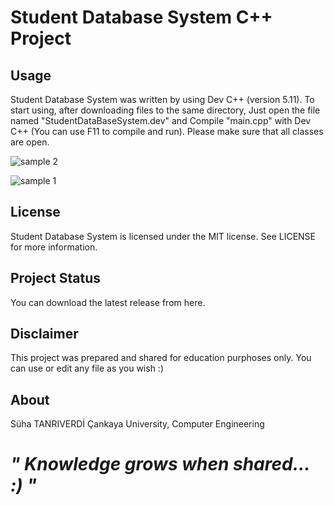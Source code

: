# Student Database System C++ Project

## Usage
Student Database System was written by using Dev C++ (version 5.11). To start using, after downloading files to the same directory,
Just open the file named "StudentDataBaseSystem.dev" and Compile "main.cpp" with Dev C++ (You can use F11 to compile and run).
Please make sure that all classes are open.

![sample 2](https://user-images.githubusercontent.com/36234545/36392601-17738dda-15bd-11e8-9315-d1443000351d.png)

![sample 1](https://user-images.githubusercontent.com/36234545/36392063-755aeaea-15ba-11e8-9dae-5c76a2982429.png)


## License
Student Database System is licensed under the MIT license. See LICENSE for more information.

## Project Status
You can download the latest release from here.

## Disclaimer
This project was prepared and shared for education purphoses only. You can use or edit any file as you wish :)

## About
Süha TANRIVERDİ Çankaya University, Computer Engineering

# *"	Knowledge grows when shared... :) "*
